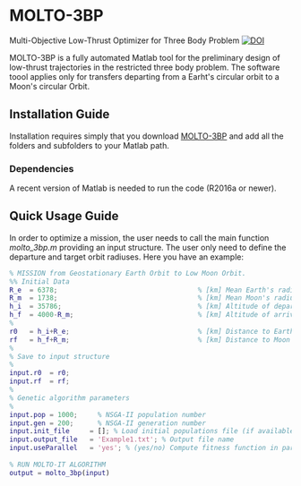 # MOLTO-3BP
Multi-Objective Low-Thrust Optimizer for Three Body Problem
[![DOI](https://zenodo.org/badge/169291732.svg)](https://zenodo.org/badge/latestdoi/169291732)



MOLTO-3BP is a fully automated Matlab tool for the preliminary design of low-thrust trajectories in the restricted three body problem. The software toool applies only for transfers departing from a Earht's circular orbit to a Moon's circular Orbit.


## Installation Guide
Installation requires simply that you download [MOLTO-3BP](https://github.com/uc3m-aerospace/MOLTO-3BP) and add all the folders and subfolders to your Matlab path.

### Dependencies
A recent version of Matlab is needed to run the code (R2016a or newer). 

## Quick Usage Guide

In order to optimize a mission, the user needs to call the main function *molto_3bp.m* providing an input structure. The user only need to define the departure and target orbit radiuses. Here you have an example:

```matlab
% MISSION from Geostationary Earth Orbit to Low Moon Orbit.
%% Initial Data
R_e  = 6378;                                   % [km] Mean Earth's radius
R_m  = 1738;                                   % [km] Mean Moon's radius
h_i  = 35786;                                  % [km] Altitude of departure orbit
h_f  = 4000-R_m;                               % [km] Altitude of arrival orb
%
r0   = h_i+R_e;                                % [km] Distance to Earth's Center
rf   = h_f+R_m;                                % [km] Distance to Moon's Center
%
% Save to input structure
%
input.r0  = r0;
input.rf  = rf;
%
% Genetic algorithm parameters
%
input.pop = 1000;     % NSGA-II population number
input.gen = 200;      % NSGA-II generation number
input.init_file     = []; % Load initial populations file (if available)
input.output_file   = 'Example1.txt'; % Output file name
input.useParallel   = 'yes'; % (yes/no) Compute fitness function in paralle
        
% RUN MOLTO-IT ALGORITHM
output = molto_3bp(input)
